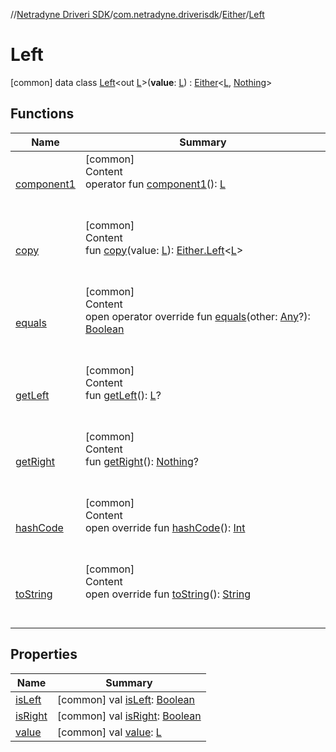 //[Netradyne Driveri SDK](../../../index.md)/[com.netradyne.driverisdk](../../index.md)/[Either](../index.md)/[Left](index.md)



# Left  
 [common] data class [Left](index.md)<out [L](index.md)>(**value**: [L](index.md)) : [Either](../index.md)<[L](index.md), [Nothing](https://kotlinlang.org/api/latest/jvm/stdlib/kotlin/-nothing/index.html)>    


## Functions  
  
|  Name|  Summary| 
|---|---|
| <a name="com.netradyne.driverisdk/Either.Left/component1/#/PointingToDeclaration/"></a>[component1](component1.md)| <a name="com.netradyne.driverisdk/Either.Left/component1/#/PointingToDeclaration/"></a>[common]  <br>Content  <br>operator fun [component1](component1.md)(): [L](index.md)  <br><br><br>
| <a name="com.netradyne.driverisdk/Either.Left/copy/#TypeParam(bounds=[kotlin.Any?])/PointingToDeclaration/"></a>[copy](copy.md)| <a name="com.netradyne.driverisdk/Either.Left/copy/#TypeParam(bounds=[kotlin.Any?])/PointingToDeclaration/"></a>[common]  <br>Content  <br>fun [copy](copy.md)(value: [L](index.md)): [Either.Left](index.md)<[L](index.md)>  <br><br><br>
| <a name="kotlin/Any/equals/#kotlin.Any?/PointingToDeclaration/"></a>[equals](../../../com.netradyne.driverisdk.video/-n-d-video-a-p-i/index.md#%5Bkotlin%2FAny%2Fequals%2F%23kotlin.Any%3F%2FPointingToDeclaration%2F%5D%2FFunctions%2F106651406)| <a name="kotlin/Any/equals/#kotlin.Any?/PointingToDeclaration/"></a>[common]  <br>Content  <br>open operator override fun [equals](../../../com.netradyne.driverisdk.video/-n-d-video-a-p-i/index.md#%5Bkotlin%2FAny%2Fequals%2F%23kotlin.Any%3F%2FPointingToDeclaration%2F%5D%2FFunctions%2F106651406)(other: [Any](https://kotlinlang.org/api/latest/jvm/stdlib/kotlin/-any/index.html)?): [Boolean](https://kotlinlang.org/api/latest/jvm/stdlib/kotlin/-boolean/index.html)  <br><br><br>
| <a name="com.netradyne.driverisdk/Either/getLeft/#/PointingToDeclaration/"></a>[getLeft](../get-left.md)| <a name="com.netradyne.driverisdk/Either/getLeft/#/PointingToDeclaration/"></a>[common]  <br>Content  <br>fun [getLeft](../get-left.md)(): [L](index.md)?  <br><br><br>
| <a name="com.netradyne.driverisdk/Either/getRight/#/PointingToDeclaration/"></a>[getRight](../get-right.md)| <a name="com.netradyne.driverisdk/Either/getRight/#/PointingToDeclaration/"></a>[common]  <br>Content  <br>fun [getRight](../get-right.md)(): [Nothing](https://kotlinlang.org/api/latest/jvm/stdlib/kotlin/-nothing/index.html)?  <br><br><br>
| <a name="kotlin/Any/hashCode/#/PointingToDeclaration/"></a>[hashCode](../../../com.netradyne.driverisdk.video/-n-d-video-a-p-i/index.md#%5Bkotlin%2FAny%2FhashCode%2F%23%2FPointingToDeclaration%2F%5D%2FFunctions%2F106651406)| <a name="kotlin/Any/hashCode/#/PointingToDeclaration/"></a>[common]  <br>Content  <br>open override fun [hashCode](../../../com.netradyne.driverisdk.video/-n-d-video-a-p-i/index.md#%5Bkotlin%2FAny%2FhashCode%2F%23%2FPointingToDeclaration%2F%5D%2FFunctions%2F106651406)(): [Int](https://kotlinlang.org/api/latest/jvm/stdlib/kotlin/-int/index.html)  <br><br><br>
| <a name="kotlin/Any/toString/#/PointingToDeclaration/"></a>[toString](../../../com.netradyne.driverisdk.video/-n-d-video-a-p-i/index.md#%5Bkotlin%2FAny%2FtoString%2F%23%2FPointingToDeclaration%2F%5D%2FFunctions%2F106651406)| <a name="kotlin/Any/toString/#/PointingToDeclaration/"></a>[common]  <br>Content  <br>open override fun [toString](../../../com.netradyne.driverisdk.video/-n-d-video-a-p-i/index.md#%5Bkotlin%2FAny%2FtoString%2F%23%2FPointingToDeclaration%2F%5D%2FFunctions%2F106651406)(): [String](https://kotlinlang.org/api/latest/jvm/stdlib/kotlin/-string/index.html)  <br><br><br>


## Properties  
  
|  Name|  Summary| 
|---|---|
| <a name="com.netradyne.driverisdk/Either.Left/isLeft/#/PointingToDeclaration/"></a>[isLeft](index.md#%5Bcom.netradyne.driverisdk%2FEither.Left%2FisLeft%2F%23%2FPointingToDeclaration%2F%5D%2FProperties%2F106651406)| <a name="com.netradyne.driverisdk/Either.Left/isLeft/#/PointingToDeclaration/"></a> [common] val [isLeft](index.md#%5Bcom.netradyne.driverisdk%2FEither.Left%2FisLeft%2F%23%2FPointingToDeclaration%2F%5D%2FProperties%2F106651406): [Boolean](https://kotlinlang.org/api/latest/jvm/stdlib/kotlin/-boolean/index.html)   <br>
| <a name="com.netradyne.driverisdk/Either.Left/isRight/#/PointingToDeclaration/"></a>[isRight](index.md#%5Bcom.netradyne.driverisdk%2FEither.Left%2FisRight%2F%23%2FPointingToDeclaration%2F%5D%2FProperties%2F106651406)| <a name="com.netradyne.driverisdk/Either.Left/isRight/#/PointingToDeclaration/"></a> [common] val [isRight](index.md#%5Bcom.netradyne.driverisdk%2FEither.Left%2FisRight%2F%23%2FPointingToDeclaration%2F%5D%2FProperties%2F106651406): [Boolean](https://kotlinlang.org/api/latest/jvm/stdlib/kotlin/-boolean/index.html)   <br>
| <a name="com.netradyne.driverisdk/Either.Left/value/#/PointingToDeclaration/"></a>[value](value.md)| <a name="com.netradyne.driverisdk/Either.Left/value/#/PointingToDeclaration/"></a> [common] val [value](value.md): [L](index.md)   <br>

